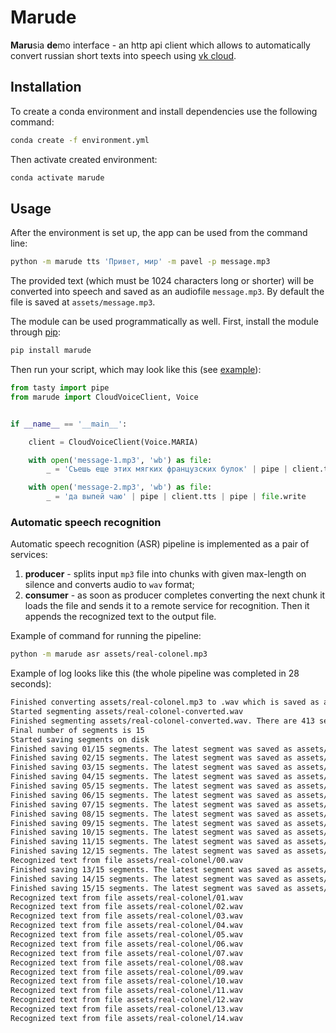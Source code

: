 # Marude

**Maru**sia **de**mo interface - an http api client which allows to automatically convert russian short texts into speech using [vk cloud](https://mcs.mail.ru/).

## Installation

To create a conda environment and install dependencies use the following command:

```sh
conda create -f environment.yml
```

Then activate created environment:

```sh
conda activate marude
```

## Usage

After the environment is set up, the app can be used from the command line: 

```sh
python -m marude tts 'Привет, мир' -m pavel -p message.mp3
```

The provided text (which must be 1024 characters long or shorter) will be converted into speech and saved as an audiofile `message.mp3`. By default the file is saved at `assets/message.mp3`.

The module can be used programmatically as well. First, install the module through [pip](https://pypi.org/project/marude/):

```sh
pip install marude
```

Then run your script, which may look like this (see [example](examples/dummy.py)):

```py
from tasty import pipe
from marude import CloudVoiceClient, Voice


if __name__ == '__main__':

    client = CloudVoiceClient(Voice.MARIA)

    with open('message-1.mp3', 'wb') as file:
        _ = 'Съешь еще этих мягких французских булок' | pipe | client.tts | pipe | file.write

    with open('message-2.mp3', 'wb') as file:
        _ = 'да выпей чаю' | pipe | client.tts | pipe | file.write
```

### Automatic speech recognition

Automatic speech recognition (ASR) pipeline is implemented as a pair of services:

1. **producer** - splits input `mp3` file into chunks with given max-length on silence and converts audio to `wav` format;
2. **consumer** - as soon as producer completes converting the next chunk it loads the file and sends it to a remote service for recognition. Then it appends the recognized text to the output file.

Example of command for running the pipeline:

```sh
python -m marude asr assets/real-colonel.mp3
```

Example of log looks like this (the whole pipeline was completed in 28 seconds):

```sh
Finished converting assets/real-colonel.mp3 to .wav which is saved as assets/real-colonel-converted.wav. Audio duration is 1502.856 seconds
Started segmenting assets/real-colonel-converted.wav
Finished segmenting assets/real-colonel-converted.wav. There are 413 segments
Final number of segments is 15
Started saving segments on disk
Finished saving 01/15 segments. The latest segment was saved as assets/real-colonel/00.wav
Finished saving 02/15 segments. The latest segment was saved as assets/real-colonel/01.wav
Finished saving 03/15 segments. The latest segment was saved as assets/real-colonel/02.wav
Finished saving 04/15 segments. The latest segment was saved as assets/real-colonel/03.wav
Finished saving 05/15 segments. The latest segment was saved as assets/real-colonel/04.wav
Finished saving 06/15 segments. The latest segment was saved as assets/real-colonel/05.wav
Finished saving 07/15 segments. The latest segment was saved as assets/real-colonel/06.wav
Finished saving 08/15 segments. The latest segment was saved as assets/real-colonel/07.wav
Finished saving 09/15 segments. The latest segment was saved as assets/real-colonel/08.wav
Finished saving 10/15 segments. The latest segment was saved as assets/real-colonel/09.wav
Finished saving 11/15 segments. The latest segment was saved as assets/real-colonel/10.wav
Finished saving 12/15 segments. The latest segment was saved as assets/real-colonel/11.wav
Recognized text from file assets/real-colonel/00.wav
Finished saving 13/15 segments. The latest segment was saved as assets/real-colonel/12.wav
Finished saving 14/15 segments. The latest segment was saved as assets/real-colonel/13.wav
Finished saving 15/15 segments. The latest segment was saved as assets/real-colonel/14.wav
Recognized text from file assets/real-colonel/01.wav
Recognized text from file assets/real-colonel/02.wav
Recognized text from file assets/real-colonel/03.wav
Recognized text from file assets/real-colonel/04.wav
Recognized text from file assets/real-colonel/05.wav
Recognized text from file assets/real-colonel/06.wav
Recognized text from file assets/real-colonel/07.wav
Recognized text from file assets/real-colonel/08.wav
Recognized text from file assets/real-colonel/09.wav
Recognized text from file assets/real-colonel/10.wav
Recognized text from file assets/real-colonel/11.wav
Recognized text from file assets/real-colonel/12.wav
Recognized text from file assets/real-colonel/13.wav
Recognized text from file assets/real-colonel/14.wav
```
